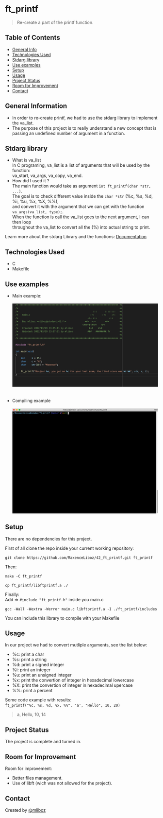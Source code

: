 # ft_printf
> Re-create a part of the printf function.

## Table of Contents
* [General Info](#general-information)
* [Technologies Used](#technologies-used)
* [Stdarg library](#stdarg-library)
* [Use examples](#use-examples)
* [Setup](#setup)
* [Usage](#usage)
* [Project Status](#project-status)
* [Room for Improvement](#room-for-improvement)
* [Contact](#contact)

## General Information
- In order to re-create printf, we had to use the stdarg library to implement the va_list.
- The purpose of this project is to really understand a new concept that is  
passing an undefined number of argument in a function.

## Stdarg library
* What is va_list  
In C programing, va_list is a list of arguments that will be used by the function:  
va_start, va_args, va_copy, va_end.
* How did I used it ?  
The main function would take as argument `int ft_printf(char *str, ...)`.  
The goal is to check different value inside the `char *str` (%c, %s, %d, %i, %u, %x, %X, %%),  
and convert it with the argument that we can get with the function `va_args(va_list, type);`.  
When the function is call the va_list goes to the next argument, I can then loop  
throughout the va_list to convert all the (%) into actual string to print.

Learn more about the stdarg Library and the functions:
[Documentation](https://docs.microsoft.com/fr-fr/cpp/c-runtime-library/reference/va-arg-va-copy-va-end-va-start?view=msvc-170)


## Technologies Used
- C
- Makefile

## Use examples
* Main example:  <br/>  
![Main example](./img/main.png) <br/> <br/> <br/>
* Compiling example <br/>  
![Compile example](./img/printf_compile.gif)
<!-- If you have screenshots you'd like to share, include them here. -->

## Setup
There are no dependencies for this project.

First of all clone the repo inside your current working repository:
```
git clone https://github.com/MaxenceLiboz/42_ft_printf.git ft_printf
```

Then:
```
make -C ft_printf
```
```
cp ft_printf/libftprintf.a ./
```

Finally:  
Add => `#include "ft_printf.h"` inside you main.c
```
gcc -Wall -Wextra -Werror main.c libftprintf.a -I ./ft_printf/includes
```

You can include this library to compile with your Makefile

## Usage
In our project we had to convert mutliple arguments, see the list below:
- %c: print a char
- %s: print a string
- %d: print a signed integer
- %i: print an integer
- %u: print an unsigned integer
- %x: print the convertion of integer in hexadecimal lowercase
- %X: print the convertion of integer in hexadecimal upercase
- %%: print a percent

Some code example with results:  
`ft_printf("%c, %s, %d, %x, %%", 'a', "Hello", 10, 20)`
> a, Hello, 10, 14


## Project Status
The project is complete and turned in.

## Room for Improvement
Room for improvement:
- Better files management.
- Use of libft (wich was not allowed for the project).

## Contact
Created by [@mliboz](https://github.com/MaxenceLiboz)
